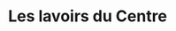 ---
title: "Les lavoirs du Centre"
url: /saint-jean-de-braye/les-lavoirs-du-centre/
shop: Wäscherei
---